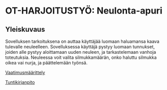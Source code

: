# OT-HARJOITUSTYÖ: Neulonta-apuri

## Yleiskuvaus

Sovelluksen tarkoituksena on auttaa käyttäjää luomaan haluamansa kaava tulevalle neuleelleen. Sovelluksessa käyttäjä pystyy luomaan tunnukset, joiden alle pystyy aloittamaan uuden neuleen, ja tarkastelemaan vanhoja toteutuksia. Neuleessa voit valita silmukkamäärän, onko haluttu silmukka oikea vai nurja, ja päättelemään työnsä.


[Vaatimusmäärittely](https://github.com/Pihjoe/ot-harjoitustyo/blob/main/Dokumentaatio/tuntikirjanpito.md)

[Tuntikirjanpito](https://github.com/Pihjoe/ot-harjoitustyo/blob/main/Dokumentaatio/tuntikirjanpito.md)



